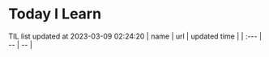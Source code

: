 # Today I Learn 
TIL list updated at 2023-03-09 02:24:20
| name | url | updated time |
| :--- | -- | -- |
